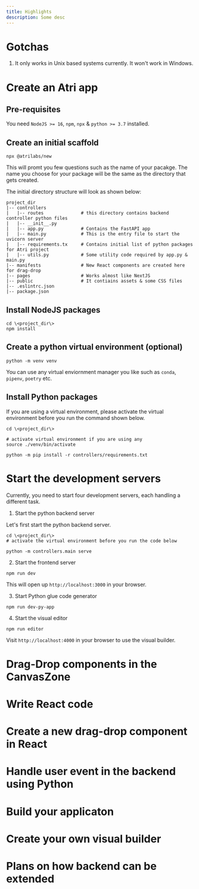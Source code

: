 ```yaml
---
title: Highlights
description: Some desc
---
```


# Gotchas

1. It only works in Unix based systems currently. It won't work in Windows.

# Create an Atri app

## Pre-requisites

You need `NodeJS >= 16`, `npm`, `npx` & `python >= 3.7` installed.

## Create an initial scaffold

```shell
npx @atrilabs/new
```

This will promt you few questions such as the name of your pacakge. The name you choose for your package will be the same as the directory that gets created.

The initial directory structure will look as shown below:

```
project_dir
|-- controllers
|	|-- routes				# this directory contains backend controller python files
|	|-- __init__.py
|	|-- app.py				# Contains the FastAPI app
|	|-- main.py				# This is the entry file to start the uvicorn server
|	|-- requirements.tx		# Contains initial list of python packages for Atri project
|	|-- utils.py			# Some utility code required by app.py & main.py
|-- manifests				# New React components are created here for drag-drop
|-- pages					# Works almost like NextJS
|-- public					# It contiains assets & some CSS files
|-- .eslintrc.json
|-- package.json
```

## Install NodeJS packages

```shell
cd \<project_dir\>
npm install
```

## Create a python virtual environment (optional)

```shell
python -m venv venv
```

You can use any virtual enviornment manager you like such as `conda`, `pipenv`, `poetry` etc.

## Install Python packages

If you are using a virtual environment, please activate the virtual environment before you run the command shown below.

```shell
cd \<project_dir\>

# activate virtual environment if you are using any
source ./venv/bin/activate

python -m pip install -r controllers/requirements.txt
```

# Start the development servers

Currently, you need to start four development servers, each handling a different task.

1. Start the python backend server

Let's first start the python backend server.

```shell
cd \<project_dir\>
# activate the virtual environment before you run the code below

python -m controllers.main serve
```

2. Start the frontend server

```shell
npm run dev
```

This will open up `http://localhost:3000` in your browser.

3. Start Python glue code generator

```shell
npm run dev-py-app
```

4. Start the visual editor

```shell
npm run editor
```

Visit `http://localhost:4000` in your browser to use the visual builder.

# Drag-Drop components in the CanvasZone

# Write React code

# Create a new drag-drop component in React

# Handle user event in the backend using Python

# Build your applicaton

# Create your own visual builder

# Plans on how backend can be extended
